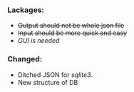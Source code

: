 

### Lackages:
- ~~Output should not be whole json file~~
- ~~Input should be more quick and easy~~
- *GUI is needed*

### Changed:
- Ditched JSON for *sqlite3*.
- New structure of DB
